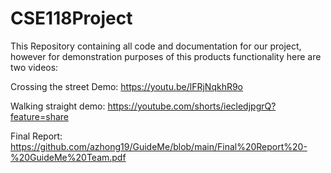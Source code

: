 # CSE118Project
This Repository containing all code and documentation for our project, however for demonstration purposes of this products functionality here are two videos:

Crossing the street Demo: https://youtu.be/lFRjNqkhR9o 

Walking straight demo: https://youtube.com/shorts/iecledjpgrQ?feature=share 

Final Report: https://github.com/azhong19/GuideMe/blob/main/Final%20Report%20-%20GuideMe%20Team.pdf
